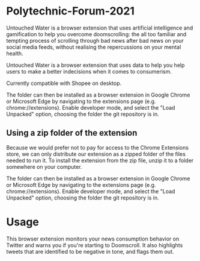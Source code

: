 # Polytechnic-Forum-2021

Untouched Water is a browser extension that uses artificial intelligence and gamification to help you overcome doomscrolling: the all too familiar and tempting process of scrolling through bad news after bad news on your social media feeds, without realising the repercussions on your mental health.

Untouched Water is a browser extension that uses data to help you help users to make a better indecisions when it comes to consumerism.

Currently compatible with Shopee on desktop.

The folder can then be installed as a browser extension in Google Chrome or Microsoft Edge by navigating to the extensions page (e.g. chrome://extensions). Enable developer mode, and select the "Load Unpacked" option, choosing the folder the git repository is in.

## Using a zip folder of the extension

Because we would prefer not to pay for access to the Chrome Extensions store, we can only distribute our extension as a zipped folder of the files needed to run it. To install the extension from the zip file, unzip it to a folder somewhere on your computer.

The folder can then be installed as a browser extension in Google Chrome or Microsoft Edge by navigating to the extensions page (e.g. chrome://extensions). Enable developer mode, and select the "Load Unpacked" option, choosing the folder the git repository is in.

# Usage
This browser extension monitors your news consumption behavior on Twitter and warns you if you're starting to Doomscroll. It also highlights tweets that are identified to be negative in tone, and flags them out.
